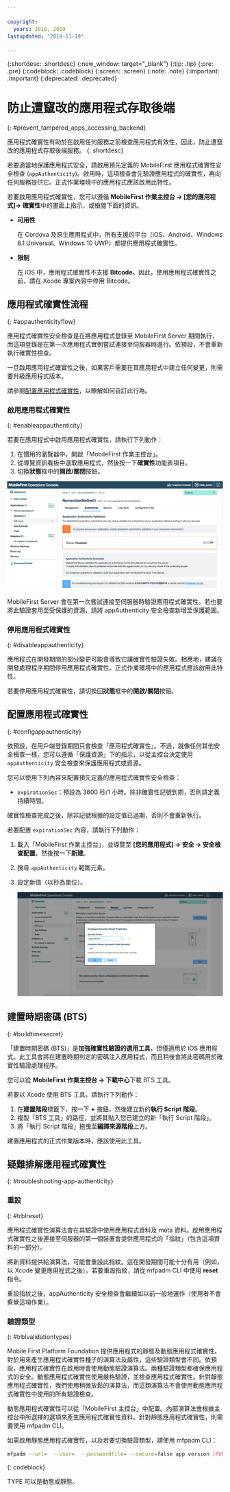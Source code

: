 ```yaml
---

copyright:
  years: 2018, 2019
lastupdated: "2018-11-19"

---
```


{:shortdesc: .shortdesc}
{:new_window: target="_blank"}
{:tip: .tip}
{:pre: .pre}
{:codeblock: .codeblock}
{:screen: .screen}
{:note: .note}
{:important: .important}
{:deprecated: .deprecated}

# 防止遭竄改的應用程式存取後端
{: #prevent_tampered_apps_accessing_backend}

應用程式確實性有助於在啟用任何服務之前檢查應用程式有效性，因此，防止遭竄改的應用程式存取後端服務。
{: shortdesc}

若要適當地保護應用程式安全，請啟用預先定義的 MobileFirst 應用程式確實性安全檢查 (`appAuthenticity`)。啟用時，這項檢查會先驗證應用程式的確實性，再向任何服務提供它。正式作業環境中的應用程式應該啟用此特性。

若要啟用應用程式確實性，您可以遵循 **MobileFirst 作業主控台 → [您的應用程式]→ 確實性**中的畫面上指示，或檢閱下面的資訊。

* **可用性**

    在 Cordova 及原生應用程式中，所有支援的平台（iOS、Android、Windows 8.1 Universal、Windows 10 UWP）都提供應用程式確實性。

* **限制**

    在 iOS 中，應用程式確實性不支援 **Bitcode**。因此，使用應用程式確實性之前，請在 Xcode 專案內容中停用 Bitcode。

## 應用程式確實性流程
{: #appauthenticityflow}

應用程式確實性安全檢查是在將應用程式登錄至 MobileFirst Server 期間執行，而這項登錄是在第一次應用程式實例嘗試連接至伺服器時進行。依預設，不會重新執行確實性檢查。

一旦啟用應用程式確實性之後，如果客戶需要在其應用程式中建立任何變更，則需要升級應用程式版本。

請參閱[配置應用程式確實性](#configappauthenticity)，以瞭解如何自訂此行為。

### 啟用應用程式確實性
{: #enableappauthenticity}

若要在應用程式中啟用應用程式確實性，請執行下列動作：

1. 在慣用的瀏覽器中，開啟「MobileFirst 作業主控台」。
2. 從導覽資訊看板中選取應用程式，然後按一下**確實性**功能表項目。
3. 切換**狀態**框中的**開啟/關閉**按鈕。

![啟用應用程式確實性](/images/enable_application_authenticity.png)

MobileFirst Server 會在第一次嘗試連接至伺服器時驗證應用程式確實性。若也要將此驗證套用至受保護的資源，請將 appAuthenticity 安全檢查新增至保護範圍。

### 停用應用程式確實性
{: #disableappauthenticity}

應用程式在開發期間的部分變更可能會導致它讓確實性驗證失敗。相應地，建議在開發處理程序期間停用應用程式確實性。正式作業環境中的應用程式應該啟用此特性。

若要停用應用程式確實性，請切換回**狀態**框中的**開啟/關閉**按鈕。

## 配置應用程式確實性
{: #configappauthenticity}

依預設，在用戶端登錄期間只會檢查「應用程式確實性」。不過，就像任何其他安全檢查一樣，您可以遵循「保護資源」下的指示，以從主控台決定使用 `appAuthenticity` 安全檢查來保護應用程式或資源。

您可以使用下列內容來配置預先定義的應用程式確實性安全檢查：

* `expirationSec`：預設為 3600 秒/1 小時。除非確實性記號到期，否則請定義持續時間。

確實性檢查完成之後，除非記號根據的設定值已過期，否則不會重新執行。

若要配置 `expirationSec` 內容，請執行下列動作：

1. 載入「MobileFirst 作業主控台」，並導覽至 **[您的應用程式] → 安全 → 安全檢查配置**，然後按一下**新建**。
2. 搜尋 `appAuthenticity` 範圍元素。
3. 設定新值（以秒為單位）。

    ![以秒數配置有效期限](/images/configuring_expirationSec.png)

## 建置時期密碼 (BTS)
{: #buildtimesecret}

「建置時期密碼 (BTS)」是**加強確實性驗證的選用工具**，但僅適用於 iOS 應用程式。此工具會將在建置時期判定的密碼注入應用程式，而且稍後會將此密碼用於確實性驗證處理程序。

您可以從 **MobileFirst 作業主控台 → 下載中心**下載 BTS 工具。

若要以 Xcode 使用 BTS 工具，請執行下列動作：

1. 在**建置階段**標籤下，按一下 **+** 按鈕，然後建立新的**執行 Script 階段**。
2. 複製「BTS 工具」的路徑，並將其貼入您已建立的新「執行 Script 階段」。
3. 將「執行 Script 階段」拖曳至**編譯來源階段**上方。

建置應用程式的正式作業版本時，應該使用此工具。

## 疑難排解應用程式確實性
{: #troubleshooting-app-authenticity}

### 重設
{: #trblreset}

應用程式確實性演算法會在其驗證中使用應用程式資料及 meta 資料。啟用應用程式確實性之後連接至伺服器的第一個裝置會提供應用程式的「指紋」（包含這項資料的一部分）。

將新資料提供給演算法，可能會重設此指紋。這在開發期間可能十分有用（例如，以 Xcode 變更應用程式之後）。若要重設指紋，請從 mfpadm CLI 中使用 **reset** 指令。

重設指紋之後，appAuthenticity 安全檢查會繼續如以前一般地運作（使用者不會察覺這項作業）。

### 驗證類型
{: #trblvalidationtypes}

Mobile First Platform Foundation 提供應用程式的靜態及動態應用程式確實性。對於用來產生應用程式確實性種子的演算法及屬性，這些驗證類型會不同。依預設，應用程式確實性在啟用時會使用動態驗證演算法。兩種驗證類型都確保應用程式的安全。動態應用程式確實性使用嚴格驗證，並檢查應用程式確實性。針對靜態應用程式確實性，我們使用稍微放鬆的演算法，而這類演算法不會使用動態應用程式確實性中使用的所有驗證檢查。

動態應用程式確實性可以從「MobileFirst 主控台」中配置。內部演算法會根據主控台中所選擇的選項來產生應用程式確實性資料。針對靜態應用程式確實性，則需要使用 mfpadm CLI。

如需啟用靜態應用程式確實性，以及若要切換驗證類型，請使用 mfpadm CLI：

```bash
mfpadm --url=  --user=  --passwordfile= --secure=false app version [RUNTIME] [APPNAME] [ENVIRONMENT] [VERSION] set authenticity-validation TYPE
```
{: codeblock}

TYPE 可以是動態或靜態。
